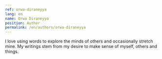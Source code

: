 ```yaml
---
ref: orwa-diraneyya
lang: en
name: Orwa Diraneyya
position: Author
permalink: /en/authors/orwa-diraneyya
---
```


I love using words to explore the minds of others and occasionally stretch mine. My writings stem from my desire to make sense of myself, others and things.
